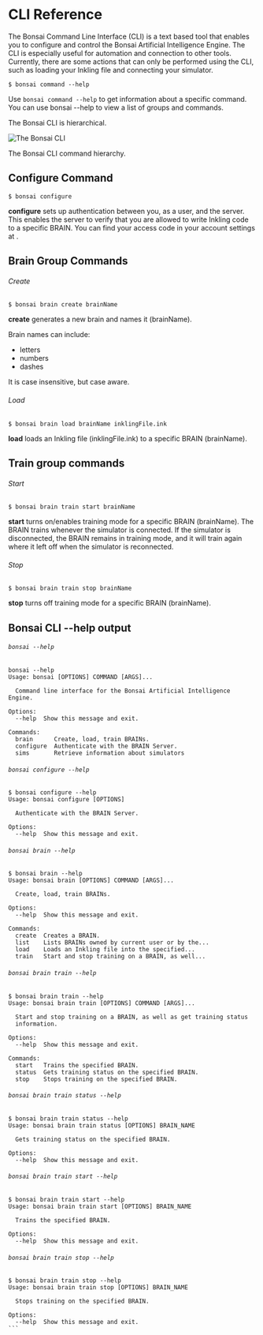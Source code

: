 # CLI Reference

The Bonsai Command Line Interface (CLI) is a text based tool that enables you to configure and control the Bonsai Artificial Intelligence Engine. The CLI is especially useful for automation and connection to other tools. Currently, there are some actions that can only be performed using the CLI, such as loading your Inkling file and connecting your simulator.  

```shell
$ bonsai command --help
```

Use `bonsai command --help` to get information about a specific command. You can use bonsai --help to view a list of groups and commands.

The Bonsai CLI is hierarchical.

![The Bonsai CLI][1]

The Bonsai CLI command hierarchy.

## Configure Command

```
$ bonsai configure
```

**configure** sets up authentication between you, as a user, and the server. This enables the server to verify that you are allowed to write Inkling code to a specific BRAIN. You can find your access code in your account settings at .

## Brain Group Commands

###### Create

```
$ bonsai brain create brainName
```

**create** generates a new brain and names it (brainName).

Brain names can include:

* letters
* numbers
* dashes

It is case insensitive, but case aware.

###### Load

```
$ bonsai brain load brainName inklingFile.ink
```

**load** loads an Inkling file (inklingFile.ink) to a specific BRAIN (brainName).

## Train group commands

###### Start

```
$ bonsai brain train start brainName
```

**start** turns on/enables training mode for a specific BRAIN (brainName). The BRAIN trains whenever the simulator is connected. If the simulator is disconnected, the BRAIN remains in training mode, and it will train again where it left off when the simulator is reconnected.

###### Stop

```
$ bonsai brain train stop brainName
```

**stop** turns off training mode for a specific BRAIN (brainName).

## Bonsai CLI --help output

###### `bonsai --help`

```
bonsai --help
Usage: bonsai [OPTIONS] COMMAND [ARGS]...

  Command line interface for the Bonsai Artificial Intelligence Engine.

Options:
  --help  Show this message and exit.

Commands:
  brain      Create, load, train BRAINs.
  configure  Authenticate with the BRAIN Server.
  sims       Retrieve information about simulators
```

###### `bonsai configure --help`

```
$ bonsai configure --help
Usage: bonsai configure [OPTIONS]

  Authenticate with the BRAIN Server.

Options:
  --help  Show this message and exit.
```

###### `bonsai brain --help`

```
$ bonsai brain --help
Usage: bonsai brain [OPTIONS] COMMAND [ARGS]...

  Create, load, train BRAINs.

Options:
  --help  Show this message and exit.

Commands:
  create  Creates a BRAIN.
  list    Lists BRAINs owned by current user or by the...
  load    Loads an Inkling file into the specified...
  train   Start and stop training on a BRAIN, as well...
```

###### `bonsai brain train --help`

```
$ bonsai brain train --help
Usage: bonsai brain train [OPTIONS] COMMAND [ARGS]...

  Start and stop training on a BRAIN, as well as get training status
  information.

Options:
  --help  Show this message and exit.

Commands:
  start   Trains the specified BRAIN.
  status  Gets training status on the specified BRAIN.
  stop    Stops training on the specified BRAIN.
```

###### `bonsai brain train status --help`

```
$ bonsai brain train status --help
Usage: bonsai brain train status [OPTIONS] BRAIN_NAME

  Gets training status on the specified BRAIN.

Options:
  --help  Show this message and exit.
```

###### `bonsai brain train start --help`

```
$ bonsai brain train start --help
Usage: bonsai brain train start [OPTIONS] BRAIN_NAME

  Trains the specified BRAIN.

Options:
  --help  Show this message and exit.
```

###### `bonsai brain train stop --help`

```
$ bonsai brain train stop --help
Usage: bonsai brain train stop [OPTIONS] BRAIN_NAME

  Stops training on the specified BRAIN.

Options:
  --help  Show this message and exit.
‍```
```

[1]: https://daks2k3a4ib2z.cloudfront.net/57bf257ce45825764c5cb54b/57e9bbd37af2be7632479217_bonsaiAI.png "The Bonsai CLI"
